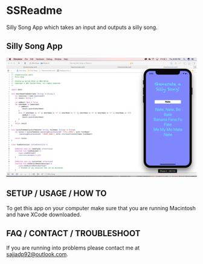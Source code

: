 # SSReadme
Silly Song App which takes an input and outputs a silly song.

## Silly Song App
![Silly Song Image](Images/SillySongImage.png)

## SETUP / USAGE / HOW TO
To get this app on your computer make sure that you are running Macintosh and have XCode downloaded.

## FAQ / CONTACT / TROUBLESHOOT
If you are running into problems please contact me at sajjadp92@outlook.com.
